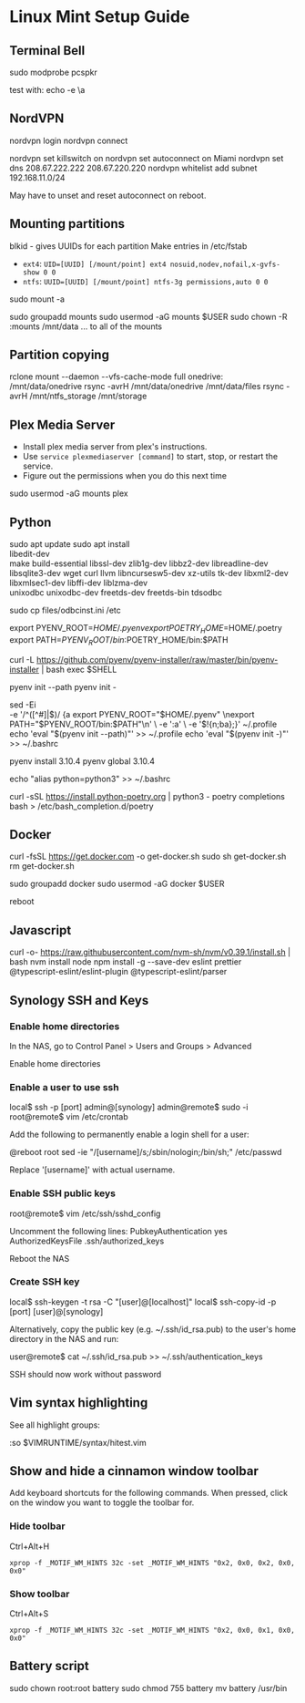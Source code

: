 # Linux Mint Setup Guide

## Terminal Bell

sudo modprobe pcspkr

test with:
echo -e \\a


## NordVPN

nordvpn login
nordvpn connect

nordvpn set killswitch on
nordvpn set autoconnect on Miami
nordvpn set dns 208.67.222.222 208.67.220.220
nordvpn whitelist add subnet 192.168.11.0/24

May have to unset and reset autoconnect on reboot.


## Mounting partitions

blkid - gives UUIDs for each partition
Make entries in /etc/fstab
- `ext4`: `UID=[UUID] [/mount/point] ext4 nosuid,nodev,nofail,x-gvfs-show 0 0`
- `ntfs`: `UUID=[UUID] [/mount/point] ntfs-3g permissions,auto 0 0`

sudo mount -a

sudo groupadd mounts
sudo usermod -aG mounts $USER
sudo chown -R :mounts /mnt/data
... to all of the mounts


## Partition copying

rclone mount --daemon --vfs-cache-mode full onedrive: /mnt/data/onedrive
rsync -avrH /mnt/data/onedrive /mnt/data/files
rsync -avrH /mnt/ntfs_storage /mnt/storage


## Plex Media Server

- Install plex media server from plex's instructions.
- Use `service plexmediaserver [command]` to start, stop, or restart the service.
- Figure out the permissions when you do this next time

sudo usermod -aG mounts plex


## Python

sudo apt update
sudo apt install \
	libedit-dev \
	make build-essential libssl-dev zlib1g-dev libbz2-dev libreadline-dev \
	libsqlite3-dev wget curl llvm libncursesw5-dev xz-utils tk-dev libxml2-dev \
	libxmlsec1-dev libffi-dev liblzma-dev \
	unixodbc unixodbc-dev freetds-dev freetds-bin tdsodbc

sudo cp files/odbcinst.ini /etc

export PYENV_ROOT=$HOME/.pyenv
export POETRY_HOME=$HOME/.poetry
export PATH=$PYENV_ROOT/bin:$POETRY_HOME/bin:$PATH

curl -L https://github.com/pyenv/pyenv-installer/raw/master/bin/pyenv-installer | bash
exec $SHELL

pyenv init --path
pyenv init -

sed -Ei \
	-e '/^([^#]|$)/ {a export PYENV_ROOT="$HOME/.pyenv" \nexport PATH="$PYENV_ROOT/bin:$PATH"\n' \
	-e ':a' \
	-e '$!{n;ba};}' ~/.profile
echo 'eval "$(pyenv init --path)"' >> ~/.profile
echo 'eval "$(pyenv init -)"' >> ~/.bashrc

pyenv install 3.10.4
pyenv global 3.10.4

echo "alias python=python3" >> ~/.bashrc

curl -sSL https://install.python-poetry.org | python3 -
poetry completions bash > /etc/bash_completion.d/poetry


## Docker

curl -fsSL https://get.docker.com -o get-docker.sh
sudo sh get-docker.sh
rm get-docker.sh

sudo groupadd docker
sudo usermod -aG docker $USER

reboot


## Javascript

curl -o- https://raw.githubusercontent.com/nvm-sh/nvm/v0.39.1/install.sh | bash
nvm install node
npm install -g --save-dev eslint prettier \
    @typescript-eslint/eslint-plugin @typescript-eslint/parser

## Synology SSH and Keys

### Enable home directories

In the NAS, go to Control Panel > Users and Groups > Advanced

Enable home directories

### Enable a user to use ssh

local$ ssh -p [port] admin@[synology]
admin@remote$ sudo -i
root@remote$ vim /etc/crontab

Add the following to permanently enable a login shell for a user:

@reboot root sed -ie "/[username]/s;/sbin/nologin;/bin/sh;" /etc/passwd

Replace '[username]' with actual username.

### Enable SSH public keys

root@remote$ vim /etc/ssh/sshd_config

Uncomment the following lines:
PubkeyAuthentication yes
AuthorizedKeysFile	.ssh/authorized_keys

Reboot the NAS

### Create SSH key

local$ ssh-keygen -t rsa -C "[user]@[localhost]"
local$ ssh-copy-id -p [port] [user]@[synology]

Alternatively, copy the public key (e.g. ~/.ssh/id_rsa.pub) to the user's home
directory in the NAS and run:

user@remote$ cat ~/.ssh/id_rsa.pub >> ~/.ssh/authentication_keys

SSH should now work without password


## Vim syntax highlighting

See all highlight groups:

:so $VIMRUNTIME/syntax/hitest.vim


## Show and hide a cinnamon window toolbar

Add keyboard shortcuts for the following commands. When pressed, click on the
window you want to toggle the toolbar for.

### Hide toolbar

Ctrl+Alt+H

```
xprop -f _MOTIF_WM_HINTS 32c -set _MOTIF_WM_HINTS "0x2, 0x0, 0x2, 0x0, 0x0"
```

### Show toolbar

Ctrl+Alt+S

```
xprop -f _MOTIF_WM_HINTS 32c -set _MOTIF_WM_HINTS "0x2, 0x0, 0x1, 0x0, 0x0"
```

## Battery script

sudo chown root:root battery
sudo chmod 755 battery
mv battery /usr/bin
